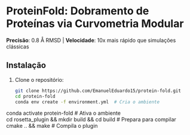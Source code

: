 # ProteinFold: Dobramento de Proteínas via Curvometria Modular  
**Precisão**: 0.8 Å RMSD | **Velocidade**: 10x mais rápido que simulações clássicas  

## Instalação  
1. Clone o repositório:  
   ```bash  
   git clone https://github.com/EmanuelEduardo15/protein-fold.git  
   cd protein-fold
   conda env create -f environment.yml  # Cria o ambiente  
conda activate protein-fold          # Ativa o ambiente  
cd rosetta_plugin && mkdir build && cd build  # Prepara para compilar  
cmake .. && make                     # Compila o plugin

